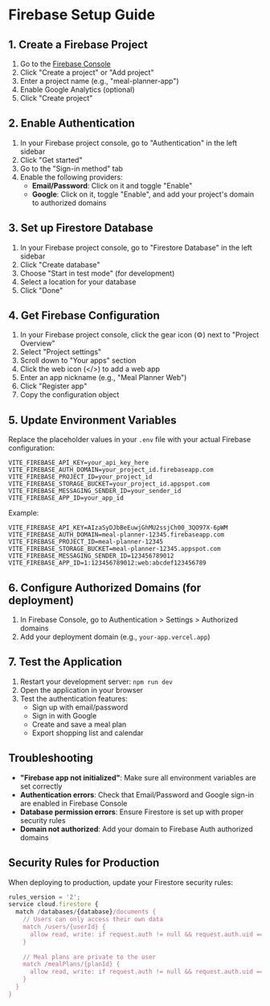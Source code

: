 # Firebase Setup Guide

## 1. Create a Firebase Project

1. Go to the [Firebase Console](https://console.firebase.google.com/)
2. Click "Create a project" or "Add project"
3. Enter a project name (e.g., "meal-planner-app")
4. Enable Google Analytics (optional)
5. Click "Create project"

## 2. Enable Authentication

1. In your Firebase project console, go to "Authentication" in the left sidebar
2. Click "Get started"
3. Go to the "Sign-in method" tab
4. Enable the following providers:
   - **Email/Password**: Click on it and toggle "Enable"
   - **Google**: Click on it, toggle "Enable", and add your project's domain to authorized domains

## 3. Set up Firestore Database

1. In your Firebase project console, go to "Firestore Database" in the left sidebar
2. Click "Create database"
3. Choose "Start in test mode" (for development)
4. Select a location for your database
5. Click "Done"

## 4. Get Firebase Configuration

1. In your Firebase project console, click the gear icon (⚙️) next to "Project Overview"
2. Select "Project settings"
3. Scroll down to "Your apps" section
4. Click the web icon (</>) to add a web app
5. Enter an app nickname (e.g., "Meal Planner Web")
6. Click "Register app"
7. Copy the configuration object

## 5. Update Environment Variables

Replace the placeholder values in your `.env` file with your actual Firebase configuration:

```env
VITE_FIREBASE_API_KEY=your_api_key_here
VITE_FIREBASE_AUTH_DOMAIN=your_project_id.firebaseapp.com
VITE_FIREBASE_PROJECT_ID=your_project_id
VITE_FIREBASE_STORAGE_BUCKET=your_project_id.appspot.com
VITE_FIREBASE_MESSAGING_SENDER_ID=your_sender_id
VITE_FIREBASE_APP_ID=your_app_id
```

Example:
```env
VITE_FIREBASE_API_KEY=AIzaSyDJbBeEuwjGhMU2ssjCh00_3QO97X-6pWM
VITE_FIREBASE_AUTH_DOMAIN=meal-planner-12345.firebaseapp.com
VITE_FIREBASE_PROJECT_ID=meal-planner-12345
VITE_FIREBASE_STORAGE_BUCKET=meal-planner-12345.appspot.com
VITE_FIREBASE_MESSAGING_SENDER_ID=123456789012
VITE_FIREBASE_APP_ID=1:123456789012:web:abcdef123456789
```

## 6. Configure Authorized Domains (for deployment)

1. In Firebase Console, go to Authentication > Settings > Authorized domains
2. Add your deployment domain (e.g., `your-app.vercel.app`)

## 7. Test the Application

1. Restart your development server: `npm run dev`
2. Open the application in your browser
3. Test the authentication features:
   - Sign up with email/password
   - Sign in with Google
   - Create and save a meal plan
   - Export shopping list and calendar

## Troubleshooting

- **"Firebase app not initialized"**: Make sure all environment variables are set correctly
- **Authentication errors**: Check that Email/Password and Google sign-in are enabled in Firebase Console
- **Database permission errors**: Ensure Firestore is set up with proper security rules
- **Domain not authorized**: Add your domain to Firebase Auth authorized domains

## Security Rules for Production

When deploying to production, update your Firestore security rules:

```javascript
rules_version = '2';
service cloud.firestore {
  match /databases/{database}/documents {
    // Users can only access their own data
    match /users/{userId} {
      allow read, write: if request.auth != null && request.auth.uid == userId;
    }
    
    // Meal plans are private to the user
    match /mealPlans/{planId} {
      allow read, write: if request.auth != null && request.auth.uid == resource.data.userId;
    }
  }
}
```
